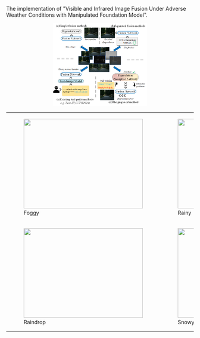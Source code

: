 The implementation of "Visible and Infrared Image Fusion Under Adverse Weather Conditions with Manipulated Foundation Model".

<div align="center">
  <img src="https://github.com/Yukarizz/DDAFusion/blob/main/images/image1.png" width="50%" height="50%">
</div>

<table>
  <tr>
    <td><figure><img src="./images/foggy.gif" width="320" height="240"><figcaption>Foggy</figcaption></figure></td>
    <td><figure><img src="./images/rainy.gif" width="320" height="240"><figcaption>Rainy</figcaption></figure></td>
  </tr>
  <tr>
    <td><figure><img src="./images/raindrop.gif" width="320" height="240"><figcaption>Raindrop</figcaption></figure></td>
    <td><figure><img src="./images/snowy.gif" width="320" height="240"><figcaption>Snowy</figcaption></figure></td>
  </tr>
</table>
